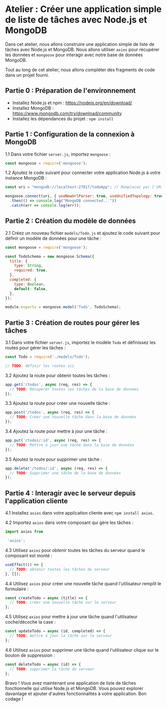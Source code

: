 # Atelier : Créer une application simple de liste de tâches avec Node.js et MongoDB

Dans cet atelier, nous allons construire une application simple de liste de tâches avec Node.js et MongoDB. Nous allons utiliser `axios` pour récupérer les données et `mongoose` pour interagir avec notre base de données MongoDB.

Tout au long de cet atelier, nous allons compléter des fragments de code dans un projet fourni.

## Partie 0 : Préparation de l'environnement

- Installez Node.js et npm : https://nodejs.org/en/download/
- Installez MongoDB : https://www.mongodb.com/try/download/community
- Installez les dépendances du projet : `npm install`

## Partie 1 : Configuration de la connexion à MongoDB

1.1 Dans votre fichier `server.js`, importez `mongoose` :

```javascript
const mongoose = require('mongoose');
```

1.2 Ajoutez le code suivant pour connecter votre application Node.js à votre instance MongoDB :

```javascript
const uri = "mongodb://localhost:27017/todoApp"; // Remplacez par l'URI de votre base de données si nécessaire

mongoose.connect(uri, { useNewUrlParser: true, useUnifiedTopology: true })
  .then(() => console.log("MongoDB connected..."))
  .catch(err => console.log(err));
```

## Partie 2 : Création du modèle de données

2.1 Créez un nouveau fichier `models/Todo.js` et ajoutez le code suivant pour définir un modèle de données pour une tâche :

```javascript
const mongoose = require('mongoose');

const TodoSchema = new mongoose.Schema({
  title: {
    type: String,
    required: true,
  },
  completed: {
    type: Boolean,
    default: false,
  },
});

module.exports = mongoose.model('Todo', TodoSchema);
```

## Partie 3 : Création de routes pour gérer les tâches

3.1 Dans votre fichier `server.js`, importez le modèle `Todo` et définissez les routes pour gérer les tâches :

```javascript
const Todo = require('./models/Todo');

// TODO: définir les routes ici
```

3.2 Ajoutez la route pour obtenir toutes les tâches :

```javascript
app.get('/todos', async (req, res) => {
  // TODO: Récupérer toutes les tâches de la base de données
});
```

3.3 Ajoutez la route pour créer une nouvelle tâche :

```javascript
app.post('/todos', async (req, res) => {
  // TODO: Créer une nouvelle tâche dans la base de données
});
```

3.4 Ajoutez la route pour mettre à jour une tâche :

```javascript
app.put('/todos/:id', async (req, res) => {
  // TODO: Mettre à jour une tâche dans la base de données
});
```

3.5 Ajoutez la route pour supprimer une tâche :

```javascript
app.delete('/todos/:id', async (req, res) => {
  // TODO: Supprimer une tâche de la base de données
});
```

## Partie 4 : Interagir avec le serveur depuis l'application cliente

4.1 Installez `axios` dans votre application cliente avec `npm install axios`.

4.2 Importez `axios` dans votre composant qui gère les tâches :

```javascript
import axios from

 'axios';
```

4.3 Utilisez `axios` pour obtenir toutes les tâches du serveur quand le composant est monté :

```javascript
useEffect(() => {
  // TODO: obtenir toutes les tâches du serveur
}, []);
```

4.4 Utilisez `axios` pour créer une nouvelle tâche quand l'utilisateur remplit le formulaire :

```javascript
const createTodo = async (title) => {
  // TODO: créer une nouvelle tâche sur le serveur
};
```

4.5 Utilisez `axios` pour mettre à jour une tâche quand l'utilisateur coche/décoche la case :

```javascript
const updateTodo = async (id, completed) => {
  // TODO: mettre à jour la tâche sur le serveur
};
```

4.6 Utilisez `axios` pour supprimer une tâche quand l'utilisateur clique sur le bouton de suppression :

```javascript
const deleteTodo = async (id) => {
  // TODO: supprimer la tâche du serveur
};
```

Bravo ! Vous avez maintenant une application de liste de tâches fonctionnelle qui utilise Node.js et MongoDB. Vous pouvez explorer davantage et ajouter d'autres fonctionnalités à votre application. Bon codage !
